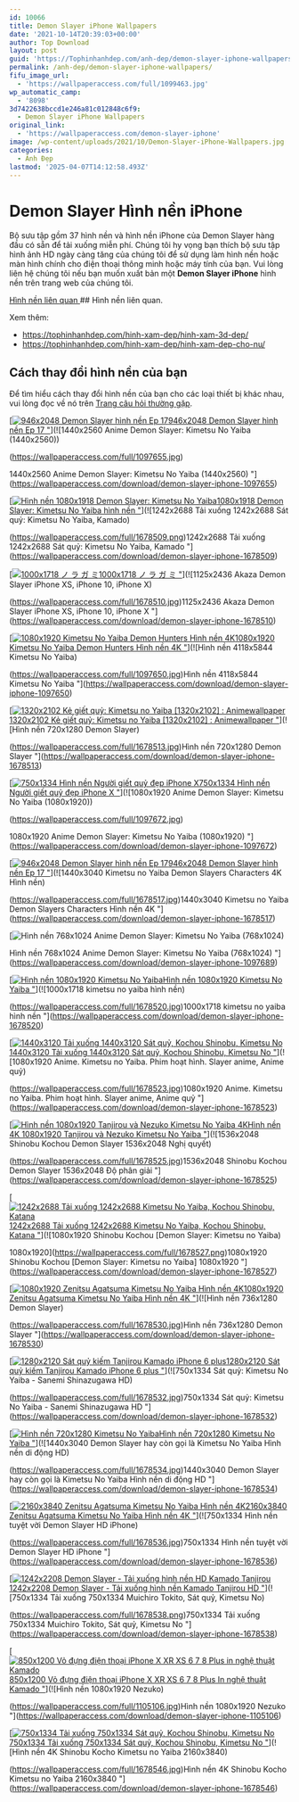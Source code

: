 ```yaml
---
id: 10066
title: Demon Slayer iPhone Wallpapers
date: '2021-10-14T20:39:03+00:00'
author: Top Download
layout: post
guid: 'https://Tophinhanhdep.com/anh-dep/demon-slayer-iphone-wallpapers/'
permalink: /anh-dep/demon-slayer-iphone-wallpapers/
fifu_image_url:
  - 'https://wallpaperaccess.com/full/1099463.jpg'
wp_automatic_camp:
  - '8098'
3d7422638bccd1e246a81c012848c6f9:
  - Demon Slayer iPhone Wallpapers
original_link:
  - 'https://wallpaperaccess.com/demon-slayer-iphone'
image: /wp-content/uploads/2021/10/Demon-Slayer-iPhone-Wallpapers.jpg
categories:
  - Ảnh Đẹp
lastmod: '2025-04-07T14:12:58.493Z'
---
```

# Demon Slayer Hình nền iPhone

Bộ sưu tập gồm 37 hình nền và hình nền iPhone của Demon Slayer hàng đầu có sẵn để tải xuống miễn phí. Chúng tôi hy vọng bạn thích bộ sưu tập hình ảnh HD ngày càng tăng của chúng tôi để sử dụng làm hình nền hoặc màn hình chính cho điện thoại thông minh hoặc máy tính của bạn. Vui lòng liên hệ chúng tôi nếu bạn muốn xuất bản một **Demon Slayer iPhone** hình nền trên trang web của chúng tôi.

[Hình nền liên quan ](#related) ## Hình nền liên quan.

   
 Xem thêm:

   
- <https://tophinhanhdep.com/hinh-xam-dep/hinh-xam-3d-dep/>
- <https://tophinhanhdep.com/hinh-xam-dep/hinh-xam-dep-cho-nu/>

## Cách thay đổi hình nền của bạn

Để tìm hiểu cách thay đổi hình nền của bạn cho các loại thiết bị khác nhau, vui lòng đọc về nó trên [Trang câu hỏi thường gặp](https://tophinhanhdep.com/faq/).

  
[[![946x2048 Demon Slayer hình nền Ep 17](https://wallpaperaccess.com/full/1099463.jpg)946x2048 Demon Slayer hình nền Ep 17 "](https://wallpaperaccess.com/download/demon-slayer-iphone-1099463)](![1440x2560 Anime Demon Slayer: Kimetsu No Yaiba (1440x2560))

(https://wallpaperaccess.com/full/1097655.jpg)

1440x2560 Anime Demon Slayer: Kimetsu No Yaiba (1440x2560) "](https://wallpaperaccess.com/download/demon-slayer-iphone-1097655)

[[![Hình nền 1080x1918 Demon Slayer: Kimetsu No Yaiba](https://wallpaperaccess.com/full/1678508.jpg)1080x1918 Demon Slayer: Kimetsu No Yaiba hình nền "](https://wallpaperaccess.com/download/demon-slayer-iphone-1678508)](![1242x2688 Tải xuống 1242x2688 Sát quỷ: Kimetsu No Yaiba, Kamado)

(https://wallpaperaccess.com/full/1678509.png)1242x2688 Tải xuống 1242x2688 Sát quỷ: Kimetsu No Yaiba, Kamado "](https://wallpaperaccess.com/download/demon-slayer-iphone-1678509)

[[![1000x1718 ノ ラ ガ ミ](https://wallpaperaccess.com/full/1097664.jpg)1000x1718 ノ ラ ガ ミ "](https://wallpaperaccess.com/download/demon-slayer-iphone-1097664)](![1125x2436 Akaza Demon Slayer iPhone XS, iPhone 10, iPhone X)

(https://wallpaperaccess.com/full/1678510.jpg)1125x2436 Akaza Demon Slayer iPhone XS, iPhone 10, iPhone X "](https://wallpaperaccess.com/download/demon-slayer-iphone-1678510)

[[![1080x1920 Kimetsu No Yaiba Demon Hunters Hình nền 4K](https://wallpaperaccess.com/full/1678511.jpg)1080x1920 Kimetsu No Yaiba Demon Hunters Hình nền 4K "](https://wallpaperaccess.com/download/demon-slayer-iphone-1678511)](![Hình nền 4118x5844 Kimetsu No Yaiba)

(https://wallpaperaccess.com/full/1097650.jpg)Hình nền 4118x5844 Kimetsu No Yaiba "](https://wallpaperaccess.com/download/demon-slayer-iphone-1097650)

[[![1320x2102 Kẻ giết quỷ: Kimetsu no Yaiba [1320x2102] : Animewallpaper](https://wallpaperaccess.com/full/1099518.jpg)1320x2102 Kẻ giết quỷ: Kimetsu no Yaiba \[1320x2102\] : Animewallpaper "](https://wallpaperaccess.com/download/demon-slayer-iphone-1099518)](![Hình nền 720x1280 Demon Slayer)

(https://wallpaperaccess.com/full/1678513.jpg)Hình nền 720x1280 Demon Slayer "](https://wallpaperaccess.com/download/demon-slayer-iphone-1678513)

[[![750x1334 Hình nền Người giết quỷ đẹp iPhone X](https://wallpaperaccess.com/full/1678514.jpg)750x1334 Hình nền Người giết quỷ đẹp iPhone X "](https://wallpaperaccess.com/download/demon-slayer-iphone-1678514)](![1080x1920 Anime Demon Slayer: Kimetsu No Yaiba (1080x1920))

(https://wallpaperaccess.com/full/1097672.jpg)

1080x1920 Anime Demon Slayer: Kimetsu No Yaiba (1080x1920) "](https://wallpaperaccess.com/download/demon-slayer-iphone-1097672)

[[![946x2048 Demon Slayer hình nền Ep 17](https://wallpaperaccess.com/full/1678516.jpg)946x2048 Demon Slayer hình nền Ep 17 "](https://wallpaperaccess.com/download/demon-slayer-iphone-1678516)](![1440x3040 Kimetsu no Yaiba Demon Slayers Characters 4K Hình nền)

(https://wallpaperaccess.com/full/1678517.jpg)1440x3040 Kimetsu no Yaiba Demon Slayers Characters Hình nền 4K "](https://wallpaperaccess.com/download/demon-slayer-iphone-1678517)

[![Hình nền 768x1024 Anime Demon Slayer: Kimetsu No Yaiba (768x1024)](https://wallpaperaccess.com/full/1097689.jpg)

Hình nền 768x1024 Anime Demon Slayer: Kimetsu No Yaiba (768x1024) "](https://wallpaperaccess.com/download/demon-slayer-iphone-1097689)

[[![Hình nền 1080x1920 Kimetsu No Yaiba](https://wallpaperaccess.com/full/1607962.jpg)Hình nền 1080x1920 Kimetsu No Yaiba "](https://wallpaperaccess.com/download/demon-slayer-iphone-1607962)](![1000x1718 kimetsu no yaiba hình nền)

(https://wallpaperaccess.com/full/1678520.jpg)1000x1718 kimetsu no yaiba hình nền "](https://wallpaperaccess.com/download/demon-slayer-iphone-1678520)

[[![1440x3120 Tải xuống 1440x3120 Sát quỷ, Kochou Shinobu, Kimetsu No](https://wallpaperaccess.com/full/1678521.jpg)1440x3120 Tải xuống 1440x3120 Sát quỷ, Kochou Shinobu, Kimetsu No "](https://wallpaperaccess.com/download/demon-slayer-iphone-1678521)](![1080x1920 Anime.  Kimetsu no Yaiba.  Phim hoạt hình.  Slayer anime, Anime quỷ)

(https://wallpaperaccess.com/full/1678523.jpg)1080x1920 Anime. Kimetsu no Yaiba. Phim hoạt hình. Slayer anime, Anime quỷ "](https://wallpaperaccess.com/download/demon-slayer-iphone-1678523)

[[![Hình nền 1080x1920 Tanjirou và Nezuko Kimetsu No Yaiba 4K](https://wallpaperaccess.com/full/1678524.jpg)Hình nền 4K 1080x1920 Tanjirou và Nezuko Kimetsu No Yaiba "](https://wallpaperaccess.com/download/demon-slayer-iphone-1678524)](![1536x2048 Shinobu Kochou Demon Slayer 1536x2048 Nghị quyết)

(https://wallpaperaccess.com/full/1678525.jpg)1536x2048 Shinobu Kochou Demon Slayer 1536x2048 Độ phân giải "](https://wallpaperaccess.com/download/demon-slayer-iphone-1678525)

[[![1242x2688 Tải xuống 1242x2688 Kimetsu No Yaiba, Kochou Shinobu, Katana](https://wallpaperaccess.com/full/1678526.jpg)1242x2688 Tải xuống 1242x2688 Kimetsu No Yaiba, Kochou Shinobu, Katana "](https://wallpaperaccess.com/download/demon-slayer-iphone-1678526)](![1080x1920 Shinobu Kochou [Demon Slayer: Kimetsu no Yaiba)

 1080x1920](https://wallpaperaccess.com/full/1678527.png)1080x1920 Shinobu Kochou \[Demon Slayer: Kimetsu no Yaiba\] 1080x1920 "](https://wallpaperaccess.com/download/demon-slayer-iphone-1678527)

[[![1080x1920 Zenitsu Agatsuma Kimetsu No Yaiba Hình nền 4K](https://wallpaperaccess.com/full/1678529.jpg)1080x1920 Zenitsu Agatsuma Kimetsu No Yaiba Hình nền 4K "](https://wallpaperaccess.com/download/demon-slayer-iphone-1678529)](![Hình nền 736x1280 Demon Slayer)

(https://wallpaperaccess.com/full/1678530.jpg)Hình nền 736x1280 Demon Slayer "](https://wallpaperaccess.com/download/demon-slayer-iphone-1678530)

[[![1280x2120 Sát quỷ kiếm Tanjirou Kamado iPhone 6 plus](https://wallpaperaccess.com/full/1678531.jpg)1280x2120 Sát quỷ kiếm Tanjirou Kamado iPhone 6 plus "](https://wallpaperaccess.com/download/demon-slayer-iphone-1678531)](![750x1334 Sát quỷ: Kimetsu No Yaiba - Sanemi Shinazugawa HD)

(https://wallpaperaccess.com/full/1678532.jpg)750x1334 Sát quỷ: Kimetsu No Yaiba - Sanemi Shinazugawa HD "](https://wallpaperaccess.com/download/demon-slayer-iphone-1678532)

[[![Hình nền 720x1280 Kimetsu No Yaiba](https://wallpaperaccess.com/full/1097648.jpg)Hình nền 720x1280 Kimetsu No Yaiba "](https://wallpaperaccess.com/download/demon-slayer-iphone-1097648)](![1440x3040 Demon Slayer hay còn gọi là Kimetsu No Yaiba Hình nền di động HD)

(https://wallpaperaccess.com/full/1678534.jpg)1440x3040 Demon Slayer hay còn gọi là Kimetsu No Yaiba Hình nền di động HD "](https://wallpaperaccess.com/download/demon-slayer-iphone-1678534)

[[![2160x3840 Zenitsu Agatsuma Kimetsu No Yaiba Hình nền 4K](https://wallpaperaccess.com/full/1678535.jpg)2160x3840 Zenitsu Agatsuma Kimetsu No Yaiba Hình nền 4K "](https://wallpaperaccess.com/download/demon-slayer-iphone-1678535)](![750x1334 Hình nền tuyệt vời Demon Slayer HD iPhone)

(https://wallpaperaccess.com/full/1678536.jpg)750x1334 Hình nền tuyệt vời Demon Slayer HD iPhone "](https://wallpaperaccess.com/download/demon-slayer-iphone-1678536)

[[![1242x2208 Demon Slayer - Tải xuống hình nền HD Kamado Tanjirou](https://wallpaperaccess.com/full/1678537.jpg)1242x2208 Demon Slayer - Tải xuống hình nền Kamado Tanjirou HD "](https://wallpaperaccess.com/download/demon-slayer-iphone-1678537)](![750x1334 Tải xuống 750x1334 Muichiro Tokito, Sát quỷ, Kimetsu No)

(https://wallpaperaccess.com/full/1678538.png)750x1334 Tải xuống 750x1334 Muichiro Tokito, Sát quỷ, Kimetsu No "](https://wallpaperaccess.com/download/demon-slayer-iphone-1678538)

[[![850x1200 Vỏ đựng điện thoại iPhone X XR XS 6 7 8 Plus in nghệ thuật Kamado](https://wallpaperaccess.com/full/1678542.jpg)850x1200 Vỏ đựng điện thoại iPhone X XR XS 6 7 8 Plus In nghệ thuật Kamado "](https://wallpaperaccess.com/download/demon-slayer-iphone-1678542)](![Hình nền 1080x1920 Nezuko)

(https://wallpaperaccess.com/full/1105106.jpg)Hình nền 1080x1920 Nezuko "](https://wallpaperaccess.com/download/demon-slayer-iphone-1105106)

[[![750x1334 Tải xuống 750x1334 Sát quỷ, Kochou Shinobu, Kimetsu No](https://wallpaperaccess.com/full/1678545.jpg)750x1334 Tải xuống 750x1334 Sát quỷ, Kochou Shinobu, Kimetsu No "](https://wallpaperaccess.com/download/demon-slayer-iphone-1678545)](![Hình nền 4K Shinobu Kocho Kimetsu no Yaiba 2160x3840)

(https://wallpaperaccess.com/full/1678546.jpg)Hình nền 4K Shinobu Kocho Kimetsu no Yaiba 2160x3840 "](https://wallpaperaccess.com/download/demon-slayer-iphone-1678546)
